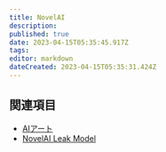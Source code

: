 ```yaml
---
title: NovelAI
description: 
published: true
date: 2023-04-15T05:35:45.917Z
tags: 
editor: markdown
dateCreated: 2023-04-15T05:35:31.424Z
---
```



## 関連項目

- [AIアート](/aiart)
- [NovelAI Leak Model](/novelai_leak_model)
